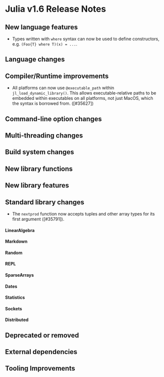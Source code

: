 Julia v1.6 Release Notes
========================

New language features
---------------------

* Types written with `where` syntax can now be used to define constructors, e.g.
  `(Foo{T} where T)(x) = ...`.

Language changes
----------------


Compiler/Runtime improvements
-----------------------------


* All platforms can now use `@executable_path` within `jl_load_dynamic_library()`.
  This allows executable-relative paths to be embedded within executables on all
  platforms, not just MacOS, which the syntax is borrowed from. ([#35627])

Command-line option changes
---------------------------


Multi-threading changes
-----------------------


Build system changes
--------------------


New library functions
---------------------


New library features
--------------------


Standard library changes
------------------------
* The `nextprod` function now accepts tuples and other array types for its first argument ([#35791]).

#### LinearAlgebra


#### Markdown


#### Random


#### REPL


#### SparseArrays


#### Dates


#### Statistics


#### Sockets


#### Distributed


Deprecated or removed
---------------------

External dependencies
---------------------


Tooling Improvements
---------------------


<!--- generated by NEWS-update.jl: -->
